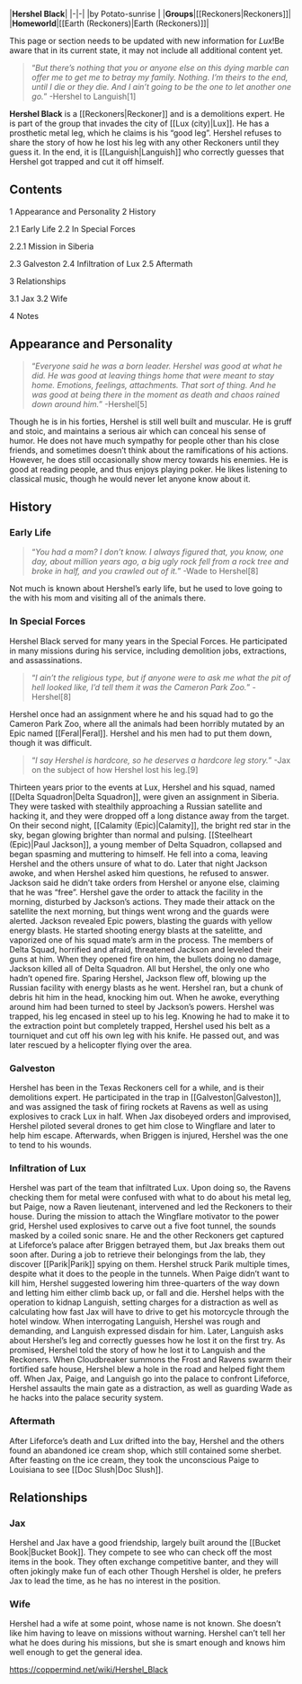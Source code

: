 |**Hershel Black**|
|-|-|
|by  Potato-sunrise |
|**Groups**|[[Reckoners\|Reckoners]]|
|**Homeworld**|[[Earth (Reckoners)\|Earth (Reckoners)]]|

This page or section needs to be updated with new information for *Lux*!Be aware that in its current state, it may not include all additional content yet.

>“*But there’s nothing that you or anyone else on this dying marble can offer me to get me to betray my family. Nothing. I’m theirs to the end, until I die or they die. And I ain’t going to be the one to let another one go.*”
\-Hershel to Languish[1]


**Hershel Black** is a [[Reckoners\|Reckoner]] and is a demolitions expert. He is part of the group that invades the city of [[Lux (city)\|Lux]]. He has a prosthetic metal leg, which he claims is his “good leg”.
Hershel refuses to share the story of how he lost his leg with any other Reckoners until they guess it. In the end, it is [[Languish\|Languish]] who correctly guesses that Hershel got trapped and cut it off himself.


## Contents

1 Appearance and Personality
2 History

2.1 Early Life
2.2 In Special Forces

2.2.1 Mission in Siberia


2.3 Galveston
2.4 Infiltration of Lux
2.5 Aftermath


3 Relationships

3.1 Jax
3.2 Wife


4 Notes


## Appearance and Personality
>“*Everyone said he was a born leader. Hershel was good at what he did. He was good at leaving things home that were meant to stay home. Emotions, feelings, attachments. That sort of thing. And he was good at being there in the moment as death and chaos rained down around him.*”
\-Hershel[5]


Though he is in his forties, Hershel is still well built and muscular. He is gruff and stoic, and maintains a serious air which can conceal his sense of humor. He does not have much sympathy for people other than his close friends, and sometimes doesn’t think about the ramifications of his actions. However, he does still occasionally show mercy towards his enemies. He is good at reading people, and thus enjoys playing poker. He likes listening to classical music, though he would never let anyone know about it.

## History
### Early Life
>“*You had a mom? I don’t know. I always figured that, you know, one day, about million years ago, a big ugly rock fell from a rock tree and broke in half, and you crawled out of it.*”
\-Wade to Hershel[8]


Not much is known about Hershel’s early life, but he used to love going to the  with his mom and visiting all of the animals there.

### In Special Forces
Hershel Black served for many years in the Special Forces. He participated in many missions during his service, including demolition jobs, extractions, and assassinations.

>“*I ain’t the religious type, but if anyone were to ask me what the pit of hell looked like, I’d tell them it was the Cameron Park Zoo.*”
\-Hershel[8]

Hershel once had an assignment where he and his squad had to go the Cameron Park Zoo, where all the animals had been horribly mutated by an Epic named [[Feral\|Feral]]. Hershel and his men had to put them down, though it was difficult.


>“*I say Hershel is hardcore, so he deserves a hardcore leg story.*”
\-Jax on the subject of how Hershel lost his leg.[9]


Thirteen years prior to the events at Lux, Hershel and his squad, named [[Delta Squadron\|Delta Squadron]], were given an assignment in Siberia. They were tasked with stealthily approaching a Russian satellite and hacking it, and they were dropped off a long distance away from the target. On their second night, [[Calamity (Epic)\|Calamity]], the bright red star in the sky, began glowing brighter than normal and pulsing. [[Steelheart (Epic)\|Paul Jackson]], a young member of Delta Squadron, collapsed and began spasming and muttering to himself. He fell into a coma, leaving Hershel and the others unsure of what to do. Later that night Jackson awoke, and when Hershel asked him questions, he refused to answer. Jackson said he didn’t take orders from Hershel or anyone else, claiming that he was “free”. Hershel gave the order to attack the facility in the morning, disturbed by Jackson’s actions.
They made their attack on the satellite the next morning, but things went wrong and the guards were alerted. Jackson revealed Epic powers, blasting the guards with yellow energy blasts. He started shooting energy blasts at the satelitte, and vaporized one of his squad mate’s arm in the process. The members of Delta Squad, horrified and afraid, threatened Jackson and leveled their guns at him. When they opened fire on him, the bullets doing no damage, Jackson killed all of Delta Squadron. All but Hershel, the only one who hadn’t opened fire. Sparing Hershel, Jackson flew off, blowing up the Russian facility with energy blasts as he went.
Hershel ran, but a chunk of debris hit him in the head, knocking him out. When he awoke, everything around him had been turned to steel by Jackson’s powers. Hershel was trapped, his leg encased in steel up to his leg. Knowing he had to make it to the extraction point but completely trapped, Hershel used his belt as a tourniquet and cut off his own leg with his knife. He passed out, and was later rescued by a helicopter flying over the area.

### Galveston
Hershel has been in the Texas Reckoners cell for a while, and is their demolitions expert. He participated in the trap in [[Galveston\|Galveston]], and was assigned the task of firing rockets at Ravens as well as using explosives to crack Lux in half. When Jax disobeyed orders and improvised, Hershel piloted several drones to get him close to Wingflare and later to help him escape. Afterwards, when Briggen is injured, Hershel was the one to tend to his wounds.

### Infiltration of Lux
Hershel was part of the team that infiltrated Lux. Upon doing so, the Ravens checking them for metal were confused with what to do about his metal leg, but Paige, now a Raven lieutenant, intervened and led the Reckoners to their house. During the mission to attach the Wingflare motivator to the power grid, Hershel used explosives to carve out a five foot tunnel, the sounds masked by a coiled sonic snare. He and the other Reckoners get captured at Lifeforce’s palace after Briggen betrayed them, but Jax breaks them out soon after. During a job to retrieve their belongings from the lab, they discover [[Parik\|Parik]] spying on them. Hershel struck Parik multiple times, despite what it does to the people in the tunnels. When Paige didn’t want to kill him, Hershel suggested lowering him three-quarters of the way down and letting him either climb back up, or fall and die.
Hershel helps with the operation to kidnap Languish, setting charges for a distraction as well as calculating how fast Jax will have to drive to get his motorcycle through the hotel window. When interrogating Languish, Hershel was rough and demanding, and Languish expressed disdain for him. Later, Languish asks about Hershel’s leg and correctly guesses how he lost it on the first try. As promised, Hershel told the story of how he lost it to Languish and the Reckoners. When Cloudbreaker summons the Frost and Ravens swarm their fortified safe house, Hershel blew a hole in the road and helped fight them off. When Jax, Paige, and Languish go into the palace to confront Lifeforce, Hershel assaults the main gate as a distraction, as well as guarding Wade as he hacks into the palace security system.

### Aftermath
After Lifeforce’s death and Lux drifted into the bay, Hershel and the others found an abandoned ice cream shop, which still contained some sherbet. After feasting on the ice cream, they took the unconscious Paige to Louisiana to see [[Doc Slush\|Doc Slush]].

## Relationships
### Jax
Hershel and Jax have a good friendship, largely built around the [[Bucket Book\|Bucket Book]]. They compete to see who can check off the most items in the book. They often exchange competitive banter, and they will often jokingly make fun of each other  Though Hershel is older, he prefers Jax to lead the time, as he has no interest in the position.

### Wife
Hershel had a wife at some point, whose name is not known. She doesn’t like him having to leave on missions without warning. Hershel can’t tell her what he does during his missions, but she is smart enough and knows him well enough to get the general idea.



https://coppermind.net/wiki/Hershel_Black